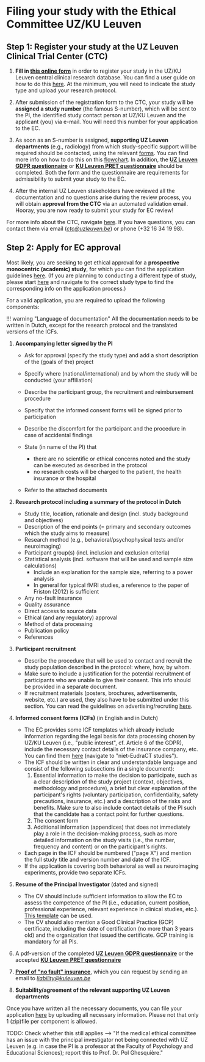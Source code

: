 # Filing your study with the Ethical Committee UZ/KU Leuven

## Step 1: Register your study at the UZ Leuven Clinical Trial Center (CTC)

1. **Fill in [this online form](https://www.uzleuven.be/en/register-clinical-study-clinical)** in order to register your study in the UZ/KU Leuven central clinical research database. 
You can find a user guide on how to do this [here](https://gbiomed.kuleuven.be/english/ctc/cr-gen-ug-001_user-guide-for-registering-a-study-in-the-uz-ku-leuven-central-clinical-research-database).
At the minimum, you will need to indicate the study type and upload your research protocol.

2. After submission of the registration form to the CTC, your study will be **assigned a study number** (the famous S-number), which will be sent to the PI, the identified study contact person at UZ/KU Leuven and the applicant (you) via e-mail. 
You will need this number for your application to the EC.

3. As soon as an S-number is assigned, **supporting UZ Leuven departments** (e.g., radiology) from which study-specific support will be required should be contacted, using the relevant [forms](https://gbiomed.kuleuven.be/english/ctc/supporting-hospital-departments-for-public-ctc-website/application-forms-for-supporting-hospital-departments). You can find more info on how to do this on this [flowchart](https://gbiomed.kuleuven.be/english/ctc/supporting-hospital-departments-for-public-ctc-website/3-2-how-to-contact-supporting-departments-after-obtaining-s-nr).
In addition, the [**UZ Leuven GDPR questionnaire**](https://www.uzleuven.be/en/ctc-gdpr-questionnaire) or [**KU Leuven PRET questionnaire**](https://www.groupware.kuleuven.be/sites/pret/Pages/default.aspx) should be completed. Both the form and the questionnaire are requirements for admissibility to submit your study to the EC.

4. After the internal UZ Leuven stakeholders have reviewed all the documentation and no questions arise during the review process, you will obtain **approval from the CTC** via an automated validation email. Hooray, you are now ready to submit your study for EC review!

For more info about the CTC, navigate [here](https://gbiomed.kuleuven.be/english/ctc). If you have questions, you can contact them via email (*ctc@uzleuven.be*) or phone (+32 16 34 19 98).

## Step 2: Apply for EC approval

Most likely, you are seeking to get ethical approval for a **prospective monocentric (academic) study**, for which you can find the application guidelines [here](https://www.uzleuven.be/nl/ethische-commissie-onderzoek/prospectieve-studies/experiment/academisch-monocentrisch). 
(If you are planning to conducting a different type of study, please start [here](https://www.uzleuven.be/nl/ethische-commissie-onderzoek) and navigate to the correct study type to find the corresponding info on the application process.)

For a valid application, you are required to upload the following components:

!!! warning "Language of documentation"
	All the documentation needs to be written in Dutch, except for the research protocol and the translated versions of the ICFs. 

1. **Accompanying letter signed by the PI** 

	- Ask for approval (specify the study type) and add a short description of the (goals of the) project 
	- Specify where (national/international) and by whom the study will be conducted (your affiliation)
	- Describe the participant group, the recruitment and reimbursement procedure
	- Specify that the informed consent forms will be signed prior to participation
	- Describe the discomfort for the participant and the procedure in case of accidental findings
	- State (in name of the PI) that 

	 	- there are no scientific or ethical concerns noted and the study can be executed as described in the protocol 
		- no research costs will be charged to the patient, the health insurance or the hospital

	- Refer to the attached documents 

2. **Research protocol including a summary of the protocol in Dutch**

	- Study title, location, rationale and design (incl. study background and objectives)
	- Description of the end points (= primary and secondary outcomes which the study aims to measure)
	- Research method (e.g., behavioral/psychophysical tests and/or neuroimaging)
	- Participant group(s) (incl. inclusion and exclusion criteria)
	- Statistical analysis (incl. software that will be used and sample size calculations)
		- Include an explanation for the sample size, referring to a power analysis
		- In general for typical fMRI studies, a reference to the paper of Friston (2012) is sufficient
	- Any no-fault insurance
	- Quality assurance
	- Direct access to source data
	- Ethical (and any regulatory) approval
	- Method of data processing
	- Publication policy
	- References

3. **Participant recruitment** 

	- Describe the procedure that will be used to contact and recruit the study population described in the protocol: where, how, by whom. 
	- Make sure to include a justification for the potential recruitment of participants who are unable to give their consent. This info should be provided in a separate document.
	- If recruitment materials (posters, brochures, advertisements, website, etc.) are used, they also have to be submitted under this section. You can read the guidelines on advertising/recruting [here](https://www.uzleuven.be/nl/ethische-commissie-onderzoek/templates-en-interne-richtlijnen-bij-starten-van-dossier-bij-ec-onderzoek/adverterenrekruteren-voor-klinische-studies-richtlijnen-ec-onderzoek).

4. **Informed consent forms (ICFs)** (in English and in Dutch)

	- The EC provides some ICF templates which already include information regarding the legal basis for data processing chosen by UZ/KU Leuven (i.e., "public interest", cf. Article 6 of the GDPR), include the necessary contact details of the insurance company, etc. You can find them [here](https://www.uzleuven.be/nl/ethische-commissie-onderzoek/templates-en-interne-richtlijnen-bij-starten-van-dossier-bij-ec-onderzoek/informed-consent-formulier-icf-opstellen-voor-ec-onderzoek) (navigate to "niet-EudraCT studies").
	- The ICF should be written in clear and understandable language and consist of the following subsections (in a single document):
		1. Essential information to make the decision to participate, such as a clear description of the study project (context, objectives, methodology and procedure), a brief but clear explanation of the participant's rights (voluntary participation, confidentiality, safety precautions, insurance, etc.) and a description of the risks and benefits. Make sure to also include contact details of the PI such that the candidate has a contact point for further questions.
		2. The consent form
		3. Additional information (appendices) that does not immediately play a role in the decision-making process, such as more detailed information on the study visits (i.e., the number, frequency and content) or on the participant's rights.
	- Each page in the ICF should be numbered ("page X") and mention the full study title and version number and date of the ICF.
	- If the application is covering both behavioral as well as neuroimaging experiments, provide two separate ICFs. 

5. **Resume of the Principal Investigator** (dated and signed)
	- The CV should include sufficient information to allow the EC to assess the competence of the PI (i.e., education, current position, professional experience, relevant experience in clinical studies, etc.). [This template](https://www.uzleuven.be/nl/media/17b61417-889b-478e-b4da-06bc120feab1/CV%20hoofdonderzoeker%2028062022.docx) can be used. 
	- The CV should also mention a Good Clinical Practice (GCP) certificate, including the date of certification (no more than 3 years old) and the organization that issued the certificate. GCP training is mandatory for all PIs.

6. A pdf-version of the completed [**UZ Leuven GDPR questionnaire**](https://www.uzleuven.be/en/ctc-gdpr-questionnaire) or the accepted [**KU Leuven PRET questionnaire**](https://www.groupware.kuleuven.be/sites/pret/Pages/default.aspx) 

7. [**Proof of "no fault" insurance**](https://admin.kuleuven.be/sab/vz/en/public-liability#section-4), which you can request by sending an email to *liability@kuleuven.be*

8. **Suitability/agreement of the relevant supporting UZ Leuven departments**

Once you have written all the necessary documents, you can file your application [here](https://www.uzleuven.be/nl/ethische-commissie-onderzoek/aanvraagformulier-voor-studie-bij-ec-onderzoek) by uploading all necessary information. Please not that only 1 (zip)file per component is allowed.

TODO: Check whether this still applies --> "If the medical ethical committee has an issue with the principal investigator not being connected with UZ Leuven (e.g. in case the PI is a professor at the Faculty of Psychology and Educational Sciences); report this to Prof. Dr. Pol Ghesquière."
